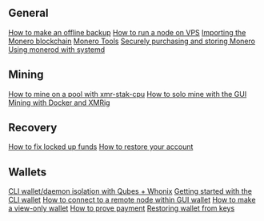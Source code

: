 <div class="guides">
<section class="container">
    <div class="row">
        <div class="left half no-pad-sm col-lg-6 col-md-6 col-sm-12 col-xs-12">
            <div class="info-block">
                <div class="row center-xs">
                    <div class="col">
                        <h2>General</h2>
                    </div>
                </div>
<div class="row start-xs" markdown="1">

[How to make an offline backup]({{site.baseurl}}/resources/user-guides/Offline_Backup.html)
[How to run a node on VPS]({{site.baseurl}}/resources/user-guides/vps_run_node.html)
[Importing the Monero blockchain]({{site.baseurl}}/resources/user-guides/importing_blockchain.html)
[Monero Tools]({{site.baseurl}}/resources/user-guides/monero_tools.html)
[Securely purchasing and storing Monero]({{site.baseurl}}/resources/user-guides/securely_purchase.html)
[Using monerod with systemd]({{site.baseurl}}/resources/user-guides/monerod-as-a-systemd-service.html)

</div>
            </div>
        </div>
        <div class="right half col-lg-6 col-md-6 col-sm-12 col-xs-12">
            <div class="info-block">
                <div class="row center-xs">
                    <div class="col">
                        <h2>Mining</h2>
                    </div>
                </div>
<div class="row start-xs" markdown="1">

[How to mine on a pool with xmr-stak-cpu]({{site.baseurl}}/resources/user-guides/mine-to-pool.html)
[How to solo mine with the GUI]({{site.baseurl}}/resources/user-guides/solo_mine_GUI.html)
[Mining with Docker and XMRig]({{site.baseurl}}/resources/user-guides/mining_with_xmrig_and_docker.html)

</div>
            </div>
        </div>
    </div>
</section>

<section class="container">
    <div class="row">
        <div class="left half no-pad-sm col-lg-6 col-md-6 col-sm-12 col-xs-12">
            <div class="info-block">
                <div class="row center-xs">
                    <div class="col">
                        <h2>Recovery</h2>
                    </div>
                </div>
<div class="row start-xs" markdown="1">

[How to fix locked up funds]({{site.baseurl}}/resources/user-guides/howto_fix_stuck_funds.html)
[How to restore your account]({{site.baseurl}}/resources/user-guides/restore_account.html)

</div>
            </div>
        </div>
        <div class="right half col-lg-6 col-md-6 col-sm-12 col-xs-12">
            <div class="info-block">
                <div class="row center-xs">
                    <div class="col">
                        <h2>Wallets</h2>
                    </div>
                </div>
<div class="row start-xs" markdown="1">

[CLI wallet/daemon isolation with Qubes + Whonix]({{site.baseurl}}/resources/user-guides/cli_wallet_daemon_isolation_qubes_whonix.html)
[Getting started with the CLI wallet]({{site.baseurl}}/resources/user-guides/monero-wallet-cli.html)
[How to connect to a remote node within GUI wallet]({{site.baseurl}}/resources/user-guides/remote_node_gui.html)
[How to make a view-only wallet]({{site.baseurl}}/resources/user-guides/view_only.html)
[How to prove payment]({{site.baseurl}}/resources/user-guides/prove-payment.html)
[Restoring wallet from keys]({{site.baseurl}}/resources/user-guides/restore_from_keys.html)

</div>
            </div>
        </div>
    </div>
    
    
    
</section>
</div>
